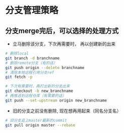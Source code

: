 # 分支管理策略
## 分支merge完后，可以选择的处理方式
- 立马删除该分支，下次再需要时， 再以创建新的出来
```bash
# 删除local
git branch -d branchname
# 删除remote分支（有的话）
git push origin --delete branchname
# 清除本地远程引用分支ref
git fetch -p

# 下次有需要时，再打出新的分支出来
git checkout -b new_branchname
# 再推送到远程仓库（有需要的话）
git push --set-upstream origin new_branchname 
```
- 旧的分支之前没有删除, 现在想再用起来（同名分支名）
```bash
# 旧分支追上master最新的commit
git pull origin master --rebase
```
